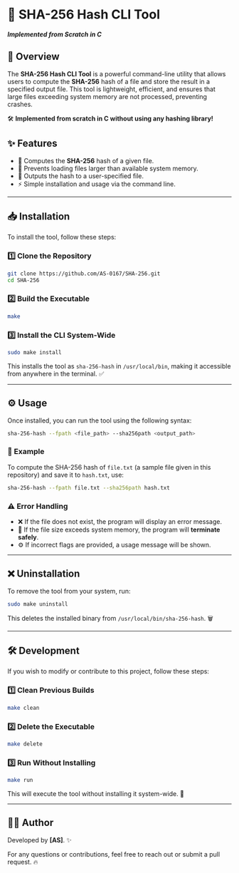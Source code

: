 # 🔐 SHA-256 Hash CLI Tool
***Implemented from Scratch in C***

## 🚀 Overview

The **SHA-256 Hash CLI Tool** is a powerful command-line utility that allows users to compute the **SHA-256** hash of a file and store the result in a specified output file. This tool is lightweight, efficient, and ensures that large files exceeding system memory are not processed, preventing crashes. 

🛠 **Implemented from scratch in C without using any hashing library!**

## ✨ Features

- 🔢 Computes the **SHA-256** hash of a given file.
- 🚀 Prevents loading files larger than available system memory.
- 📝 Outputs the hash to a user-specified file.
- ⚡ Simple installation and usage via the command line.

---

## 📥 Installation

To install the tool, follow these steps:

### **1️⃣ Clone the Repository**

```sh
git clone https://github.com/AS-0167/SHA-256.git
cd SHA-256
```

### **2️⃣ Build the Executable**

```sh
make
```

### **3️⃣ Install the CLI System-Wide**

```sh
sudo make install
```

This installs the tool as `sha-256-hash` in `/usr/local/bin`, making it accessible from anywhere in the terminal. ✅

---

## ⚙️ Usage

Once installed, you can run the tool using the following syntax:

```sh
sha-256-hash --fpath <file_path> --sha256path <output_path>
```

### **📌 Example**

To compute the SHA-256 hash of `file.txt` (a sample file given in this repository) and save it to `hash.txt`, use:

```sh
sha-256-hash --fpath file.txt --sha256path hash.txt
```

### **⚠️ Error Handling**

- ❌ If the file does not exist, the program will display an error message.
- 🚨 If the file size exceeds system memory, the program will **terminate safely**.
- ⚙️ If incorrect flags are provided, a usage message will be shown.

---

## ❌ Uninstallation

To remove the tool from your system, run:

```sh
sudo make uninstall
```

This deletes the installed binary from `/usr/local/bin/sha-256-hash`. 🗑️

---

## 🛠 Development

If you wish to modify or contribute to this project, follow these steps:

### **1️⃣ Clean Previous Builds**

```sh
make clean
```

### **2️⃣ Delete the Executable**

```sh
make delete
```

### **3️⃣ Run Without Installing**

```sh
make run
```

This will execute the tool without installing it system-wide. 🚀

---

## 👨‍💻 Author

Developed by **[AS]**. ✨

For any questions or contributions, feel free to reach out or submit a pull request. 🔥

